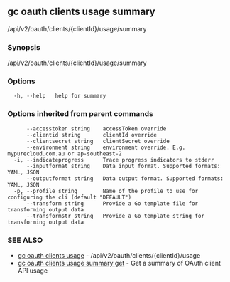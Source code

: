## gc oauth clients usage summary

/api/v2/oauth/clients/{clientId}/usage/summary

### Synopsis

/api/v2/oauth/clients/{clientId}/usage/summary

### Options

```
  -h, --help   help for summary
```

### Options inherited from parent commands

```
      --accesstoken string    accessToken override
      --clientid string       clientId override
      --clientsecret string   clientSecret override
      --environment string    environment override. E.g. mypurecloud.com.au or ap-southeast-2
  -i, --indicateprogress      Trace progress indicators to stderr
      --inputformat string    Data input format. Supported formats: YAML, JSON
      --outputformat string   Data output format. Supported formats: YAML, JSON
  -p, --profile string        Name of the profile to use for configuring the cli (default "DEFAULT")
      --transform string      Provide a Go template file for transforming output data
      --transformstr string   Provide a Go template string for transforming output data
```

### SEE ALSO

* [gc oauth clients usage](gc_oauth_clients_usage.html)	 - /api/v2/oauth/clients/{clientId}/usage
* [gc oauth clients usage summary get](gc_oauth_clients_usage_summary_get.html)	 - Get a summary of OAuth client API usage


